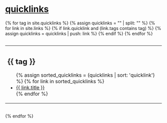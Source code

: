 # [quicklinks](#quicklinks)

{% for tag in site.quicklinks %}
  {% assign quicklinks = "" | split: "" %}
  {% for link in site.links %}
    {% if link.quicklink and (link.tags contains tag) %}
      {% assign quicklinks = quicklinks | push: link %}
    {% endif %}
  {% endfor %}
  <table style="display:block; float:left;"><tr><td>
  <h2>{{ tag }}</h2>
  <ul>
  {% assign sorted_quicklinks = (quicklinks | sort: 'quicklink') %}
  {% for link in sorted_quicklinks %}
    <li>
      <a href="{{ link.weburl }}">{{ link.title }}</a>
    </li>   
  {% endfor %}
  </ul>
  </td></tr></table>
  <table style="clear: left;"></table>
{% endfor %}
